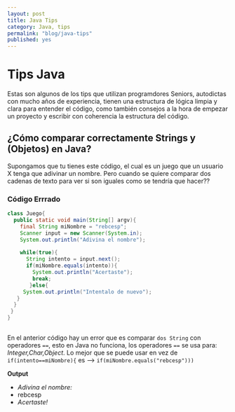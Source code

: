 ```yaml
---
layout: post
title: Java Tips
category: Java, tips
permalink: "blog/java-tips"
published: yes
---
```


# Tips Java 


Estas son algunos de los tips que utilizan programdores Seniors, autodictas con mucho años de experiencia,  tienen una estructura de lógica limpia y clara para entender el código, como también consejos a la hora de empezar un proyecto y escribir con coherencia la estructura del código.


## ¿Cómo comparar correctamente Strings y (Objetos) en Java?

Supongamos que tu tienes este código, el cual es un juego que un usuario X tenga que adivinar un nombre. Pero cuando se quiere comparar dos cadenas de texto para ver si son iguales como se tendría que hacer??

### Código Errrado

```java
class Juego{
  public static void main(String[] argv){
    final String miNombre = "rebcesp";
    Scanner input = new Scanner(System.in);
    System.out.println("Adivina el nombre");
    
    while(true){
      String intento = input.next();
      if(miNombre.equals(intento)){
        System.out.println("Acertaste");
        break;
       }else{
  	 System.out.println("Intentalo de nuevo");
   }
  }
 }
}
 
```
En el anterior código hay un error que es comparar `dos String` con operadores `==`, esto en Java no funciona, los operadores `==` se usa para: _Integer,Char,Object_.
Lo mejor que se puede usar en vez de `if(intento==miNombre){` es --> `if(miNombre.equals("rebcesp")))`

**Output**
* _Adivina el nombre:_
* rebcesp
* _Acertaste!_

